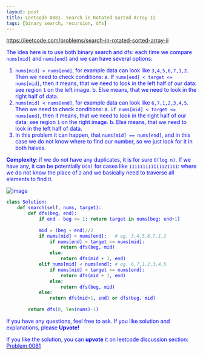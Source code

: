 ```yaml
---
layout: post
title: Leetcode 0081. Search in Rotated Sorted Array II
tags: [binary search, recursion, dfs]
---
```


<a href="https://leetcode.com/problems/search-in-rotated-sorted-array-ii"> <font color = blue>https://leetcode.com/problems/search-in-rotated-sorted-array-ii

The idea here is to use both binary search and dfs: each time we compare `nums[mid]` and `nums[end]` and we can have several options:
1. `nums[mid] > nums[end]`, for example data can look like `3,4,5,6,7,1,2`. Then we need to check conditions:
a. If `nums[end] < target <= nums[mid]`, then it means, that we need to look in the left half of our data: see region `1` on the left image.
b. Else means, that we need to look in the right half of data.
2. `nums[mid] < nums[end]`, for example data can look like `6,7,1,2,3,4,5`. Then we need to check conditions:
a. `if nums[mid] < target <= nums[end]`,  then it means, that we need to look in the right half of our data: see region `1` on the right image.
b. Else means, that we need to look in the left half of data.
3. In this problem it can happen, that `nums[mid] == nums[end]`, and in this case we do not know where to find our number, so we just look for it in both halves.

**Complexity**: if we do not have any duplicates, it is for sure `O(log n)`. If we have any, it can be potentially `O(n)` for cases like `111111111111121111`: where we do not know the place of `2` and we basically need to traverse all elements to find it.


![image](https://assets.leetcode.com/users/images/ee8db5ad-c766-4a94-a0fe-f1f9ec2a0bb2_1605864275.9943457.png)



```python
class Solution:
    def search(self, nums, target):
        def dfs(beg, end):
            if end - beg <= 1: return target in nums[beg: end+1]
            
            mid = (beg + end)//2
            if nums[mid] > nums[end]:   # eg. 3,4,5,6,7,1,2
                if nums[end] < target <= nums[mid]:
                    return dfs(beg, mid)
                else:
                    return dfs(mid + 1, end)
            elif nums[mid] < nums[end]: # eg. 6,7,1,2,3,4,5
                if nums[mid] < target <= nums[end]:
                    return dfs(mid + 1, end)
                else:
                    return dfs(beg, mid)
            else:
                return dfs(mid+1, end) or dfs(beg, mid)
    
        return dfs(0, len(nums)-1)
```

If you have any questions, feel free to ask. If you like solution and explanations, please **Upvote!**

If you like the solution, you can **upvote** it on leetcode discussion section:<a href="https://leetcode.com/problems/search-in-rotated-sorted-array-ii/discuss/942575/python-binary-search-%2b-dfs-explained-with-diagram"> <font color = blue>Problem 0081
